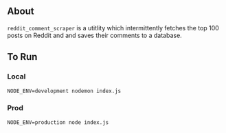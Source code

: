## About

`reddit_comment_scraper` is a utitlity which intermittently fetches the top 100 posts on Reddit and and saves their comments to a database.

## To Run

### Local

`NODE_ENV=development nodemon index.js`

### Prod

`NODE_ENV=production node index.js`